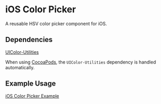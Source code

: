 # iOS Color Picker

A reusable HSV color picker component for iOS. 

## Dependencies

[UIColor-Utilities](https://github.com/fcanas/uicolor-utilities)

When using [CocoaPods](http://cocoapods.org), the `UIColor-Utilities` dependency is handled automatically.

## Example Usage

[iOS Color Picker Example](https://github.com/fcanas/ios-color-picker-example)
